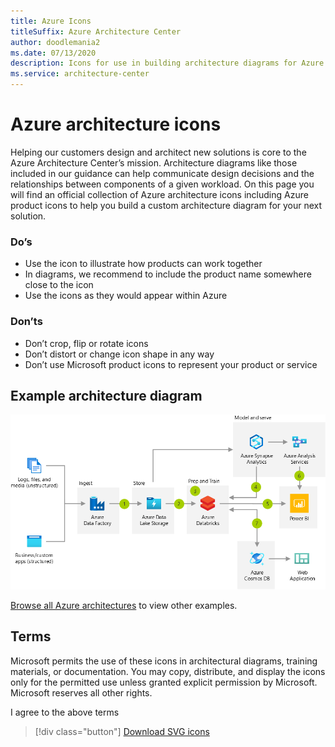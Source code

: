 ```yaml
---
title: Azure Icons
titleSuffix: Azure Architecture Center
author: doodlemania2
ms.date: 07/13/2020
description: Icons for use in building architecture diagrams for Azure
ms.service: architecture-center
---
```

# Azure architecture icons

Helping our customers design and architect new solutions is core to the Azure Architecture Center’s mission. Architecture diagrams like those included in our guidance can help communicate design decisions and the relationships between components of a given workload. On this page you will find an official collection of Azure architecture icons including Azure product icons to help you build a custom architecture diagram for your next solution. 

### Do’s

* Use the icon to illustrate how products can work together
* In diagrams, we recommend to include the product name somewhere close to the icon 
* Use the icons as they would appear within Azure 

### Don’ts

* Don’t crop, flip or rotate icons
* Don’t distort or change icon shape in any way
* Don’t use Microsoft product icons to represent your product or service

## Example architecture diagram

![Example architecture diagram showing multiple services connected together with numbered steps.](../solution-ideas/media/advanced-analytics-on-big-data.png)

[Browse all Azure architectures](../browse/index.md) to view other examples.

## Terms

Microsoft permits the use of these icons in architectural diagrams, training materials, or documentation. You may copy, distribute, and display the icons only for the permitted use unless granted explicit permission by Microsoft. Microsoft reserves all other rights.

<div id="consent-checkbox">
I agree to the above terms
</div>

 > [!div class="button"]
 > [Download SVG icons](https://arch-center.azureedge.net/icons/Azure_Public_Service_Icons_V1.zip)